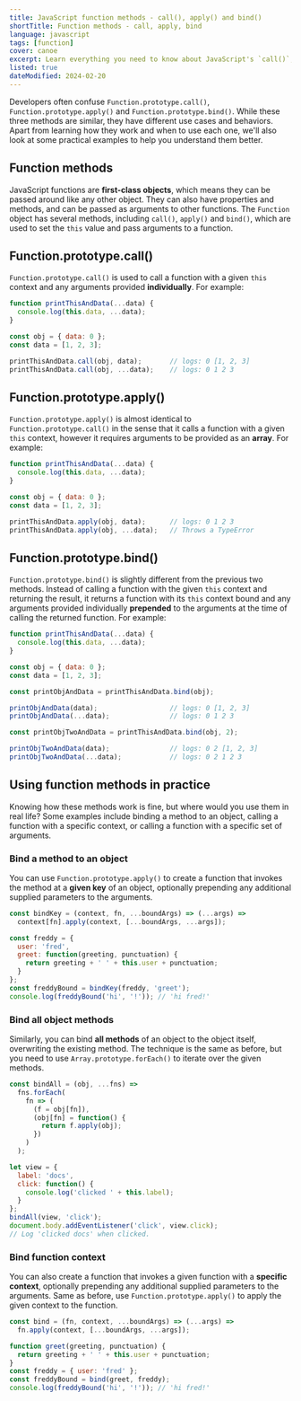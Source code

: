 ```yaml
---
title: JavaScript function methods - call(), apply() and bind()
shortTitle: Function methods - call, apply, bind
language: javascript
tags: [function]
cover: canoe
excerpt: Learn everything you need to know about JavaScript's `call()`, `apply()` and `bind()` in this short guide.
listed: true
dateModified: 2024-02-20
---
```


Developers often confuse `Function.prototype.call()`, `Function.prototype.apply()` and `Function.prototype.bind()`. While these three methods are similar, they have different use cases and behaviors. Apart from learning how they work and when to use each one, we'll also look at some practical examples to help you understand them better.

## Function methods

JavaScript functions are **first-class objects**, which means they can be passed around like any other object. They can also have properties and methods, and can be passed as arguments to other functions. The `Function` object has several methods, including `call()`, `apply()` and `bind()`, which are used to set the `this` value and pass arguments to a function.

## Function.prototype.call()

`Function.prototype.call()` is used to call a function with a given `this` context and any arguments provided **individually**. For example:

```js
function printThisAndData(...data) {
  console.log(this.data, ...data);
}

const obj = { data: 0 };
const data = [1, 2, 3];

printThisAndData.call(obj, data);       // logs: 0 [1, 2, 3]
printThisAndData.call(obj, ...data);    // logs: 0 1 2 3
```

## Function.prototype.apply()

`Function.prototype.apply()` is almost identical to `Function.prototype.call()` in the sense that it calls a function with a given `this` context, however it requires arguments to be provided as an **array**. For example:

```js
function printThisAndData(...data) {
  console.log(this.data, ...data);
}

const obj = { data: 0 };
const data = [1, 2, 3];

printThisAndData.apply(obj, data);      // logs: 0 1 2 3
printThisAndData.apply(obj, ...data);   // Throws a TypeError
```

## Function.prototype.bind()

`Function.prototype.bind()` is slightly different from the previous two methods. Instead of calling a function with the given `this` context and returning the result, it returns a function with its `this` context bound and any arguments provided individually **prepended** to the arguments at the time of calling the returned function. For example:

```js
function printThisAndData(...data) {
  console.log(this.data, ...data);
}

const obj = { data: 0 };
const data = [1, 2, 3];

const printObjAndData = printThisAndData.bind(obj);

printObjAndData(data);                  // logs: 0 [1, 2, 3]
printObjAndData(...data);               // logs: 0 1 2 3

const printObjTwoAndData = printThisAndData.bind(obj, 2);

printObjTwoAndData(data);               // logs: 0 2 [1, 2, 3]
printObjTwoAndData(...data);            // logs: 0 2 1 2 3
```

## Using function methods in practice

Knowing how these methods work is fine, but where would you use them in real life? Some examples include binding a method to an object, calling a function with a specific context, or calling a function with a specific set of arguments.

### Bind a method to an object

You can use `Function.prototype.apply()` to create a function that invokes the method at a **given key** of an object, optionally prepending any additional supplied parameters to the arguments.

```js
const bindKey = (context, fn, ...boundArgs) => (...args) =>
  context[fn].apply(context, [...boundArgs, ...args]);

const freddy = {
  user: 'fred',
  greet: function(greeting, punctuation) {
    return greeting + ' ' + this.user + punctuation;
  }
};
const freddyBound = bindKey(freddy, 'greet');
console.log(freddyBound('hi', '!')); // 'hi fred!'
```

### Bind all object methods

Similarly, you can bind **all methods** of an object to the object itself, overwriting the existing method. The technique is the same as before, but you need to use `Array.prototype.forEach()` to iterate over the given methods.

```js
const bindAll = (obj, ...fns) =>
  fns.forEach(
    fn => (
      (f = obj[fn]),
      (obj[fn] = function() {
        return f.apply(obj);
      })
    )
  );

let view = {
  label: 'docs',
  click: function() {
    console.log('clicked ' + this.label);
  }
};
bindAll(view, 'click');
document.body.addEventListener('click', view.click);
// Log 'clicked docs' when clicked.
```

### Bind function context

You can also create a function that invokes a given function with a **specific context**, optionally prepending any additional supplied parameters to the arguments. Same as before, use `Function.prototype.apply()` to apply the given context to the function.

```js
const bind = (fn, context, ...boundArgs) => (...args) =>
  fn.apply(context, [...boundArgs, ...args]);

function greet(greeting, punctuation) {
  return greeting + ' ' + this.user + punctuation;
}
const freddy = { user: 'fred' };
const freddyBound = bind(greet, freddy);
console.log(freddyBound('hi', '!')); // 'hi fred!'
```
